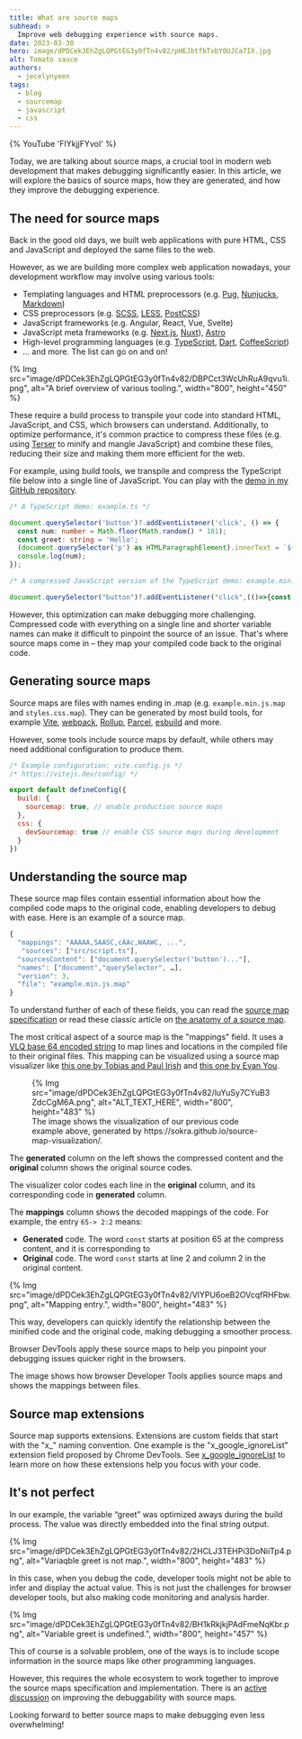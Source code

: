 ```yaml
---
title: What are source maps
subhead: >
  Improve web debugging experience with source maps.
date: 2023-03-30
hero: image/dPDCek3EhZgLQPGtEG3y0fTn4v82/pHEJbtfbTxbY0UJCa7IX.jpg
alt: Tomato sauce
authors:
  - jecelynyeen
tags:
  - blog
  - sourcemap
  - javascript
  - css
---
```


{% YouTube 'FIYkjjFYvoI' %}

Today, we are talking about source maps, a crucial tool in modern web development that makes debugging significantly easier. In this article, we will explore the basics of source maps, how they are generated, and how they improve the debugging experience.

## The need for source maps

Back in the good old days, we built web applications with pure HTML, CSS and JavaScript and deployed the same files to the web. 

However, as we are building more complex web application nowadays, your development workflow may involve using various tools:

- Templating languages and HTML preprocessors (e.g. [Pug](https://pugjs.org/), [Nunjucks](https://mozilla.github.io/nunjucks/), [Markdown](https://daringfireball.net/projects/markdown/))
- CSS preprocessors (e.g. [SCSS](https://sass-lang.com/), [LESS](https://lesscss.org/), [PostCSS](https://postcss.org/))
- JavaScript frameworks (e.g. Angular, React, Vue, Svelte)
- JavaScript meta frameworks (e.g. [Next.js](https://nextjs.org/), [Nuxt](https://nuxt.com/)), [Astro](https://astro.build/)
- High-level programming languages (e.g. [TypeScript](https://www.typescriptlang.org/), [Dart](https://dart.dev/tools/dart2js), [CoffeeScript](https://coffeescript.org/))
- … and more. The list can go on and on!

{% Img src="image/dPDCek3EhZgLQPGtEG3y0fTn4v82/DBPCct3WcUhRuA9qvu1i.png", alt="A brief overview of various tooling.", width="800", height="450" %}

These require a build process to transpile your code into standard HTML, JavaScript, and CSS, which browsers can understand. Additionally, to optimize performance, it's common practice to compress these files (e.g. using [Terser](https://github.com/terser/terser) to minify and mangle JavaScript) and combine these files, reducing their size and making them more efficient for the web.

For example, using build tools, we transpile and compress the TypeScript file below into a single line of JavaScript. You can play with the [demo in my GitHub repository](https://github.com/jecfish/parcel-demo). 

```ts
/* A TypeScript demo: example.ts */

document.querySelector('button')?.addEventListener('click', () => {
  const num: number = Math.floor(Math.random() * 101);
  const greet: string = 'Hello';
  (document.querySelector('p') as HTMLParagraphElement).innerText = `${greet}, you are no. ${num}!`;
  console.log(num);
});
```

```js
/* A compressed JavaScript version of the TypeScript demo: example.min.js  */

document.querySelector("button")?.addEventListener("click",(()=>{const e=Math.floor(101*Math.random());document.querySelector("p").innerText=`Hello, you are no. ${e}!`,console.log(e)}));

```

However, this optimization can make debugging more challenging. Compressed code with everything on a single line and shorter variable names can make it difficult to pinpoint the source of an issue. That's where source maps come in – they map your compiled code back to the original code.

## Generating source maps

Source maps are files with names ending in .map (e.g. `example.min.js.map` and `styles.css.map`). They can be generated by most build tools, for example [Vite](https://vitejs.dev/), [webpack](https://webpack.js.org/), [Rollup](https://rollupjs.org/), [Parcel](https://parceljs.org/), [esbuild](https://esbuild.github.io/) and more. 

However, some tools include source maps by default, while others may need additional configuration to produce them. 

```js
/* Example configuration: vite.config.js */
/* https://vitejs.dev/config/ */

export default defineConfig({
  build: {
    sourcemap: true, // enable production source maps
  },
  css: {
    devSourcemap: true // enable CSS source maps during development
  }
})
```

## Understanding the source map

These source map files contain essential information about how the compiled code maps to the original code, enabling developers to debug with ease. Here is an example of a source map.

```js
{
  "mappings": "AAAAA,SAASC,cAAc,WAAWC, ...",
   "sources": ["src/script.ts"],
  "sourcesContent": ["document.querySelector('button')..."],
  "names": ["document","querySelector", …],
  "version": 3,
  "file": "example.min.js.map"
}
```

To understand further of each of these fields, you can read the [source map specification](https://bit.ly/sourcemap) or read these classic article on [the anatomy of a source map](https://developer.chrome.com/blog/sourcemaps/#the-anatomy-of-a-source-map).

The most critical aspect of a source map is the "mappings" field. It uses a [VLQ base 64 encoded string](https://developer.chrome.com/blog/sourcemaps/#base64-vlq-and-keeping-the-source-map-small) to map lines and locations in the compiled file to their original files. This mapping can be visualized using a source map visualizer like [this one by Tobias and Paul Irish](https://sokra.github.io/source-map-visualization/) and [this one by Evan You](https://evanw.github.io/source-map-visualization/).

<figure>
  {% Img src="image/dPDCek3EhZgLQPGtEG3y0fTn4v82/luYuSy7CYuB3ZdcCgM6A.png", alt="ALT_TEXT_HERE", width="800", height="483" %}
  <figcaption>
    The image shows the visualization of our previous code example above, generated by https://sokra.github.io/source-map-visualization/.
  </figcaption>
</figure>
 
The **generated** column on the left shows the compressed content and the **original** column shows the original source codes.

The visualizer color codes each line in the **original** column, and its corresponding code in  **generated** column.

The **mappings** column shows the decoded mappings of the code. For example, the entry `65-> 2:2` means:

- **Generated** code.  The word `const` starts at position 65 at the compress content, and it is corresponding to
- **Original** code. The word `const` starts at line 2 and column 2 in the original content.

{% Img src="image/dPDCek3EhZgLQPGtEG3y0fTn4v82/VlYPU6oeB2OVcqfRHFbw.png", alt="Mapping entry.", width="800", height="483" %}

This way, developers can quickly identify the relationship between the minified code and the original code, making debugging a smoother process.

Browser DevTools apply these source maps to help you pinpoint your debugging issues quicker right in the browsers.

The image shows how browser Developer Tools applies source maps and shows the mappings between files.


## Source map extensions

Source map supports extensions. Extensions are custom fields that start with the "x_" naming convention. One example is the "x_google_ignoreList" extension field proposed by Chrome DevTools. See [x_google_ignoreList](https://developer.chrome.com/article/x-google-ignore-list) to learn more on how these extensions help you focus with your code.

## It's not perfect

In our example, the variable “greet” was optimized aways during the build process. The value was directly embedded into the final string output.

{% Img src="image/dPDCek3EhZgLQPGtEG3y0fTn4v82/2HCLJ3TEHPi3DoNiiTp4.png", alt="Variaqble greet is not map.", width="800", height="483" %}

In this case, when you debug the code, developer tools might not be able to infer and display the actual value. This is not just the challenges for browser developer tools, but also making code monitoring and analysis harder. 

{% Img src="image/dPDCek3EhZgLQPGtEG3y0fTn4v82/BH1kRkjkjPAdFmeNqKbr.png", alt="Variable greet is undefined.", width="800", height="457" %}

This of course is a solvable problem, one of the ways is to include scope information in the source maps like other programming languages. 

However, this requires the whole ecosystem to work together to improve the source maps specification and implementation. There is an [active discussion](https://github.com/source-map/source-map-rfc/issues/12) on improving the debuggability with source maps. 

Looking forward to better source maps to make debugging even less overwhelming!

